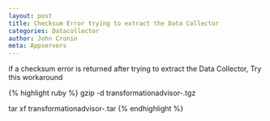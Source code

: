 ```yaml
---
layout: post
title: Checksum Error trying to extract the Data Collector
categories: Datacollector
author: John Cronin
meta: Appservers
---
```


if a checksum error is returned after trying to extract the Data Collector, Try this workaround


{% highlight ruby %} 
gzip -d transformationadvisor-<OperatingSystem>_<workspace>_<collection>.tgz
  
tar xf transformationadvisor-<OperatingSystem>_<workspace>_<collection>.tar
{% endhighlight %}
